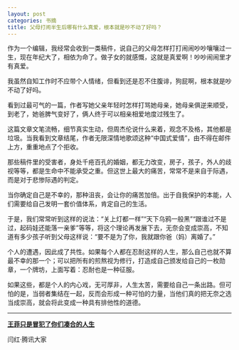 ```yaml
---
layout: post
categories: 书摘
title: 父母打闹半生后哪有什么真爱，根本就是吵不动了好吗？
---
```


作为一个编辑，我经常会收到一类稿件，说自己的父母怎样打打闹闹吵吵嚷嚷过一生，现在年纪大了，相依为命了。做子女的就感慨，这就是真爱啊！吵吵闹闹里才有真爱。

我虽然自知工作时不应带个人情绪，但看到还是忍不住腹诽，狗屁啊，根本就是吵不动了好吗。

看到过最可气的一篇，作者写她父亲年轻时怎样打骂她母亲，她母亲俱逆来顺受，到老了，她爸脾气变好了，俩人终于可以相亲相爱地度过残生了。

这篇文章文笔流畅，细节真实生动，但周杰伦说什么来着，观念不及格，其他都是垃圾。当我看到文章结尾，作者无限深情地歌颂这种“中国式爱情”，由不得在邮件上方，重重地点了个拒收。

那些稿件里的受害者，身处千疮百孔的婚姻，都无力改变，房子，孩子，外人的歧视等等，都是生命中不能承受之重。但这世上最大的痛苦，常常不是来自于际遇，而是对于悲惨际遇的判定。

当你确定自己是不幸的，那种沮丧，会让你的痛苦加倍。出于自我保护的本能，人们需要给自己发明一套价值体系，肯定自己的生活。

于是，我们常常听到这样的说法：“关上灯都一样”“天下乌鸦一般黑”“跟谁过不是过，起码娃还能落一亲爹”等等，将这个理论再发展下去，无奈会变成崇高，不知道有多少孩子听到父母这样说：“要不是为了你，我就跟你爸（妈）离婚了。”

个人的遭遇，因此成了共性。如果每个人都在忍耐这样的人生，那么自己也就不算最不幸的那一个；可以把所有的煎熬视为修行，打造成自己颁发给自己的一枚勋章，一个牌坊，上面写着：忍耐也是一种征服。

如果这些，都是个人的内心戏，无可厚非，人生太苦，需要给自己一条出路。但可怕的是，当弱者集结在一起，反而会形成一种可怕的力量，当他们真的把无奈之选当成崇高，就会将此变成一种具有排他性的道德。

---

**[王菲只是冒犯了你们凑合的人生](http://t.cn/R594Y0o)**

闫红·腾讯大家